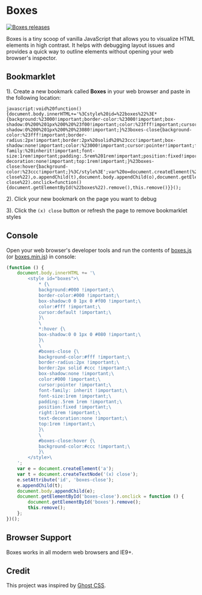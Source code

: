 # Boxes

[![Boxes releases](https://img.shields.io/github/release/markhillard/Boxes.svg)](https://github.com/markhillard/Boxes/releases)

Boxes is a tiny scoop of vanilla JavaScript that allows you to visualize HTML elements in high contrast. It helps with debugging layout issues and provides a quick way to outline elements without opening your web browser's inspector.

## Bookmarklet

1). Create a new bookmark called **Boxes** in your web browser and paste in the following location:

```
javascript:void%20function(){document.body.innerHTML+='%3Cstyle%20id=%22boxes%22%3E*{background:%23000!important;border-color:%23000!important;box-shadow:0%200%201px%200%20%23f00!important;color:%23fff!important;cursor:default!important;}*:hover{box-shadow:0%200%201px%200%20%23080!important;}%23boxes-close{background-color:%23fff!important;border-radius:2px!important;border:2px%20solid%20%23ccc!important;box-shadow:none!important;color:%23000!important;cursor:pointer!important;font-family:%20inherit!important;font-size:1rem!important;padding:.5rem%201rem!important;position:fixed!important;right:1rem!important;text-decoration:none!important;top:1rem!important;}%23boxes-close:hover{background-color:%23ccc!important;}%3C/style%3E';var%20o=document.createElement(%22a%22),t=document.createTextNode(%22(x)%20close%22);o.setAttribute(%22id%22,%22boxes-close%22),o.appendChild(t),document.body.appendChild(o),document.getElementById(%22boxes-close%22).onclick=function(){document.getElementById(%22boxes%22).remove(),this.remove()}}();
```

2). Click your new bookmark on the page you want to debug

3). Click the `(x) close` button or refresh the page to remove bookmarklet styles

## Console

Open your web browser's developer tools and run the contents of [boxes.js](boxes.js) (or [boxes.min.js](boxes.min.js)) in console:

```js
(function () {
    document.body.innerHTML += '\
        <style id="boxes">\
            * {\
            background:#000 !important;\
            border-color:#000 !important;\
            box-shadow:0 0 1px 0 #f00 !important;\
            color:#fff !important;\
            cursor:default !important;\
            }\
            \
            *:hover {\
            box-shadow:0 0 1px 0 #080 !important;\
            }\
            \
            #boxes-close {\
            background-color:#fff !important;\
            border-radius:2px !important;\
            border:2px solid #ccc !important;\
            box-shadow:none !important;\
            color:#000 !important;\
            cursor:pointer !important;\
            font-family: inherit !important;\
            font-size:1rem !important;\
            padding:.5rem 1rem !important;\
            position:fixed !important;\
            right:1rem !important;\
            text-decoration:none !important;\
            top:1rem !important;\
            }\
            \
            #boxes-close:hover {\
            background-color:#ccc !important;\
            }\
        </style>\
    ';
    var e = document.createElement('a');
    var t = document.createTextNode('(x) close');
    e.setAttribute('id', 'boxes-close');
    e.appendChild(t);
    document.body.appendChild(e);
    document.getElementById('boxes-close').onclick = function () {
        document.getElementById('boxes').remove();
        this.remove();
    };
})();
```

## Browser Support

Boxes works in all modern web browsers and IE9+.

## Credit

This project was inspired by [Ghost CSS](https://gist.github.com/wernull/e9456b7aba5a3f9f91a6).
